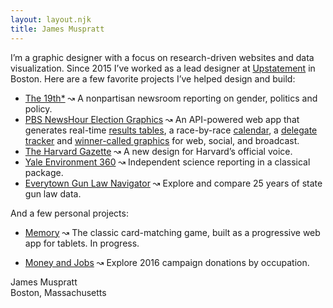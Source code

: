 ```yaml
---
layout: layout.njk
title: James Muspratt
---
```


I’m a graphic designer with a focus on research-driven websites and data visualization. Since 2015 I’ve worked as a lead designer at [Upstatement](https://upstatement.com) in Boston. Here are a few favorite projects I’ve helped design and build:

- [The 19th*](https://19thnews.org) ↝ A nonpartisan newsroom reporting on gender, politics and policy.
- [PBS NewsHour Election Graphics](http://upstatement.com/work/pbs-newshour/) ↝ An API-powered web app that generates real-time [results tables](https://www.pbs.org/newshour/elections-2020/massachusetts), a race-by-race [calendar](https://www.pbs.org/newshour/elections-2020/calendar), a [delegate tracker](https://www.youtube.com/watch?v=RkAJnUos97g&feature=youtu.be&t=1347) and [winner-called graphics](https://twitter.com/NewsHour/status/1235050355022368768) for web, social, and broadcast.
- [The Harvard Gazette](https://news.harvard.edu/gazette) ↝ A new design for Harvard’s official voice.
- [Yale Environment 360](https://e360.yale.edu/) ↝ Independent science reporting in a classical package.
- [Everytown Gun Law Navigator](http://gunlawnavigator.org//)  ↝ Explore and compare 25 years of state gun law data.


And a few personal projects:

-  [Memory](https://memory.jamesmuspratt.com/) ↝ The classic card-matching game, built as a progressive web app for tablets. In progress.

- [Money and Jobs](https://money.jamesmuspratt.com/) ↝ Explore 2016 campaign donations by occupation.

<p class="last">James Muspratt</br />Boston, Massachusetts</p>
